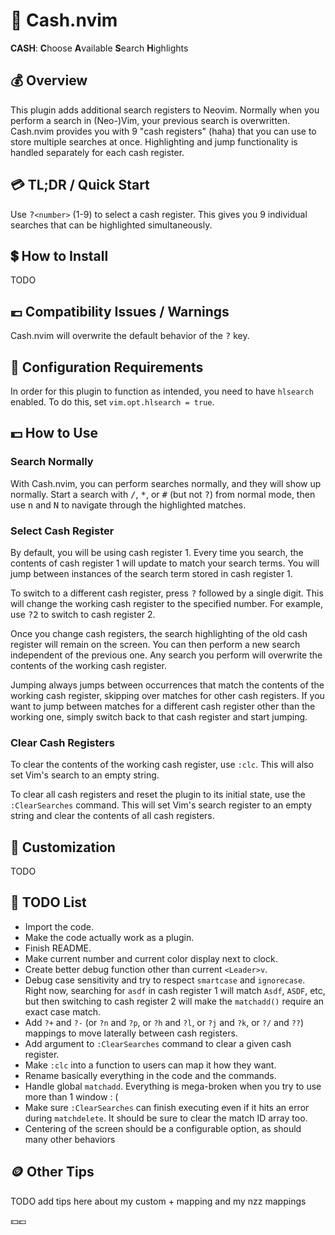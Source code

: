# 💸 Cash.nvim

**CASH**: **C**hoose **A**vailable **S**earch **H**ighlights

## 💰 Overview

This plugin adds additional search registers to Neovim. Normally when you
perform a search in (Neo-)Vim, your previous search is overwritten. Cash.nvim
provides you with 9 "cash registers" (haha) that you can use to store multiple
searches at once. Highlighting and jump functionality is handled separately for
each cash register.

## 💳 TL;DR / Quick Start

Use <kbd>?</kbd>`<number>` (1-9) to select a cash register. This gives you 9
individual searches that can be highlighted simultaneously.

## 💲 How to Install

TODO

## 💶 Compatibility Issues / Warnings

Cash.nvim will overwrite the default behavior of the <kbd>?</kbd> key.

## 🏦 Configuration Requirements

In order for this plugin to function as intended, you need to have `hlsearch`
enabled. To do this, set `vim.opt.hlsearch = true`.

## 💵 How to Use

### Search Normally

With Cash.nvim, you can perform searches normally, and they will show up
normally. Start a search with <kbd>/</kbd>, <kbd>\*</kbd>, or <kbd>#</kbd> (but
not <kbd>?</kbd>) from normal mode, then use <kbd>n</kbd> and <kbd>N</kbd> to
navigate through the highlighted matches.

### Select Cash Register

By default, you will be using cash register 1. Every time you search, the
contents of cash register 1 will update to match your search terms. You will
jump between instances of the search term stored in cash register 1.

To switch to a different cash register, press <kbd>?</kbd> followed by a single
digit. This will change the working cash register to the specified number. For
example, use <kbd>?</kbd><kbd>2</kbd> to switch to cash register 2.

Once you change cash registers, the search highlighting of the old cash register
will remain on the screen. You can then perform a new search independent of the
previous one. Any search you perform will overwrite the contents of the working
cash register.

Jumping always jumps between occurrences that match the contents of the working
cash register, skipping over matches for other cash registers. If you want to
jump between matches for a different cash register other than the working one,
simply switch back to that cash register and start jumping.

### Clear Cash Registers

To clear the contents of the working cash register, use `:clc`. This will also
set Vim's search to an empty string.

To clear all cash registers and reset the plugin to its initial state, use the
`:ClearSearches` command. This will set Vim's search register to an empty string
and clear the contents of all cash registers.

## 💱 Customization

TODO

## 🤑 TODO List

-   Import the code.
-   Make the code actually work as a plugin.
-   Finish README.
-   Make current number and current color display next to clock.
-   Create better debug function other than current `<Leader>v`.
-   Debug case sensitivity and try to respect `smartcase` and `ignorecase`.
    Right now, searching for `asdf` in cash register 1 will match `Asdf`,
    `ASDF`, etc, but then switching to cash register 2 will make the
    `matchadd()` require an exact case match.
-   Add `?+` and `?-` (or `?n` and `?p`, or `?h` and `?l`, or `?j` and `?k`, or
    `?/` and `??`) mappings to move laterally between cash registers.
-   Add argument to `:ClearSearches` command to clear a given cash register.
-   Make `:clc` into a function to users can map it how they want.
-   Rename basically everything in the code and the commands.
-   Handle global `matchadd`. Everything is mega-broken when you try to use more
    than 1 window : (
-   Make sure `:ClearSearches` can finish executing even if it hits an error
    during `matchdelete`. It should be sure to clear the match ID array too.
-   Centering of the screen should be a configurable option, as should many
    other behaviors

## 🪙 Other Tips

TODO add tips here about my custom + mapping and my nzz mappings

💴💷
